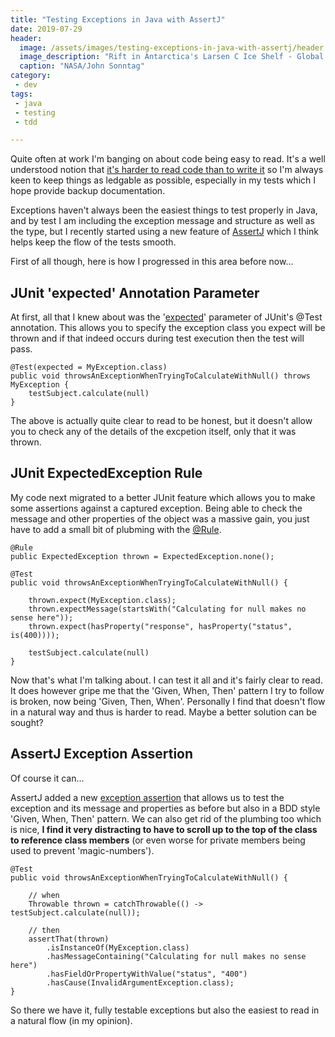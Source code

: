 ```yaml
---
title: "Testing Exceptions in Java with AssertJ"
date: 2019-07-29
header:
  image: /assets/images/testing-exceptions-in-java-with-assertj/header.jpg
  image_description: "Rift in Antarctica's Larsen C Ice Shelf - Global warming is accelerating and our polar regions are melting at an unsustainable rate. We need to take care of our planet :("
  caption: "NASA/John Sonntag"
category:
 - dev
tags:
 - java
 - testing
 - tdd

---
```


Quite often at work I'm banging on about code being easy to read. It's a well understood notion that [it's harder to read code than to write it][1] so I'm always keen to keep things as ledgable as possible, especially in my tests which I hope provide backup documentation.

Exceptions haven't always been the easiest things to test properly in Java, and by test I am including the exception message and structure as well as the type, but I recently started using a new feature of [AssertJ][2] which I think helps keep the flow of the tests smooth.

First of all though, here is how I progressed in this area before now...

## JUnit 'expected' Annotation Parameter

At first, all that I knew about was the '[expected][3]' parameter of JUnit's @Test annotation. This allows you to specify the exception class you expect will be thrown and if that indeed occurs during test execution then the test will pass.

```
@Test(expected = MyException.class)
public void throwsAnExceptionWhenTryingToCalculateWithNull() throws MyException {
    testSubject.calculate(null)
}
```

The above is actually quite clear to read to be honest, but it doesn't allow you to check any of the details of the excpetion itself, only that it was thrown.

## JUnit ExpectedException Rule

My code next migrated to a better JUnit feature which allows you to make some assertions against a captured exception. Being able to check the message and other properties of the object was a massive gain, you just have to add a small bit of plubming with the [@Rule][4].

```
@Rule
public ExpectedException thrown = ExpectedException.none();

@Test
public void throwsAnExceptionWhenTryingToCalculateWithNull() {

    thrown.expect(MyException.class);
    thrown.expectMessage(startsWith("Calculating for null makes no sense here"));
    thrown.expect(hasProperty("response", hasProperty("status", is(400))));

    testSubject.calculate(null)
}
```

Now that's what I'm talking about. I can test it all and it's fairly clear to read. It does however gripe me that the 'Given, When, Then' pattern I try to follow is broken, now being 'Given, Then, When'. Personally I find that doesn't flow in a natural way and thus is harder to read. Maybe a better solution can be sought?

## AssertJ Exception Assertion

Of course it can...

AssertJ added a new [exception assertion][5] that allows us to test the exception and its message and properties as before but also in a BDD style 'Given, When, Then' pattern. We can also get rid of the plumbing too which is nice, **I find it very distracting to have to scroll up to the top of the class to reference class members** (or even worse for private members being used to prevent 'magic-numbers').

```
@Test
public void throwsAnExceptionWhenTryingToCalculateWithNull() {

    // when
    Throwable thrown = catchThrowable(() -> testSubject.calculate(null));

    // then
    assertThat(thrown)
        .isInstanceOf(MyException.class)
        .hasMessageContaining("Calculating for null makes no sense here")
        .hasFieldOrPropertyWithValue("status", "400")
        .hasCause(InvalidArgumentException.class);
}
```

So there we have it, fully testable exceptions but also the easiest to read in a natural flow (in my opinion).


[1]: https://www.joelonsoftware.com/2000/04/06/things-you-should-never-do-part-i/
[2]: https://joel-costigliola.github.io/assertj/
[3]: https://junit.org/junit4/javadoc/4.12/org/junit/Test.html#expected()
[4]: https://github.com/junit-team/junit4/wiki/rules#expectedexception-rules
[5]: https://joel-costigliola.github.io/assertj/assertj-core-features-highlight.html#exception-assertion

